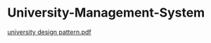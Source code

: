 # University-Management-System 
[university design pattern.pdf](https://github.com/eserhs/University-Management-System-/files/10503691/university.design.pattern.pdf)
